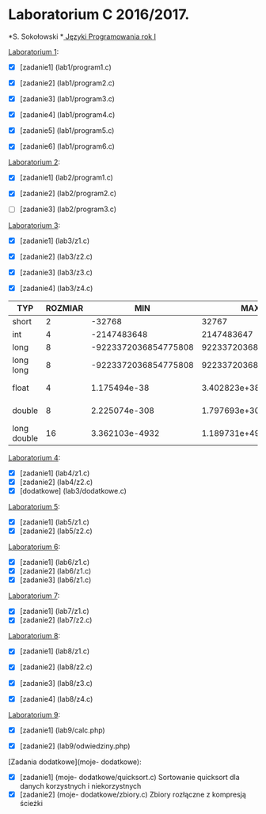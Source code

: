 # Laboratorium C 2016/2017.

*S. Sokołowski
*[ Języki Programowania rok I ](http://sigma.ug.edu.pl/~stefan/Dydaktyka/JezProg/)

[Laboratorium 1](lab1):
* [x] [zadanie1] (lab1/program1.c)
* [x] [zadanie2] (lab1/program2.c)
* [x] [zadanie3] (lab1/program3.c)
* [x] [zadanie4] (lab1/program4.c)
* [x] [zadanie5] (lab1/program5.c)
* [x] [zadanie6] (lab1/program6.c)


[Laboratorium 2](lab2):
* [x] [zadanie1] (lab2/program1.c)
* [x] [zadanie2] (lab2/program2.c)
* [ ] [zadanie3] (lab2/program3.c)


[Laboratorium 3](lab3):
* [x] [zadanie1] (lab3/z1.c)
* [x] [zadanie2] (lab3/z2.c)
* [x] [zadanie3] (lab3/z3.c)
* [x] [zadanie4] (lab3/z4.c)


|        TYP| ROZMIAR|                  MIN|                  MAX|       ZIARNO|  PRECYZJA|
|-----------|--------|---------------------|---------------------|-------------|----------|
|      short|       2|               -32768|                32767|             |          |
|        int|       4|          -2147483648|           2147483647|             |          |
|       long|       8| -9223372036854775808|  9223372036854775807|             |          |
|  long long|       8| -9223372036854775808|  9223372036854775807|             |          |
|      float|       4|         1.175494e-38|         3.402823e+38| 1.192093e-07|         6|
|     double|       8|        2.225074e-308|        1.797693e+308| 2.220446e-16|        15|
|long double|      16|       3.362103e-4932|       1.189731e+4932| 1.084202e-19|        18|



[Laboratorium 4](lab4):
* [x] [zadanie1] (lab4/z1.c)
* [x] [zadanie2] (lab4/z2.c)
* [x] [dodatkowe] (lab3/dodatkowe.c)

[Laboratorium 5](lab5):
* [x] [zadanie1] (lab5/z1.c)
* [x] [zadanie2] (lab5/z2.c)

[Laboratorium 6](lab6):
* [x] [zadanie1] (lab6/z1.c)
* [x] [zadanie2] (lab6/z1.c)
* [x] [zadanie3] (lab6/z1.c)

[Laboratorium 7](lab7):
* [x] [zadanie1] (lab7/z1.c)
* [x] [zadanie2] (lab7/z2.c)

[Laboratorium 8](lab8):
* [x] [zadanie1] (lab8/z1.c)
* [x] [zadanie2] (lab8/z2.c)
* [x] [zadanie3] (lab8/z3.c)
* [x] [zadanie4] (lab8/z4.c)


[Laboratorium 9](lab9):
* [x] [zadanie1] (lab9/calc.php)
* [x] [zadanie2] (lab9/odwiedziny.php)
 

[Zadania dodatkowe](moje- dodatkowe):
* [x] [zadanie1] (moje- dodatkowe/quicksort.c)
Sortowanie quicksort dla danych korzystnych i niekorzystnych
* [x] [zadanie2] (moje- dodatkowe/zbiory.c)
Zbiory rozłączne z kompresją ścieżki
